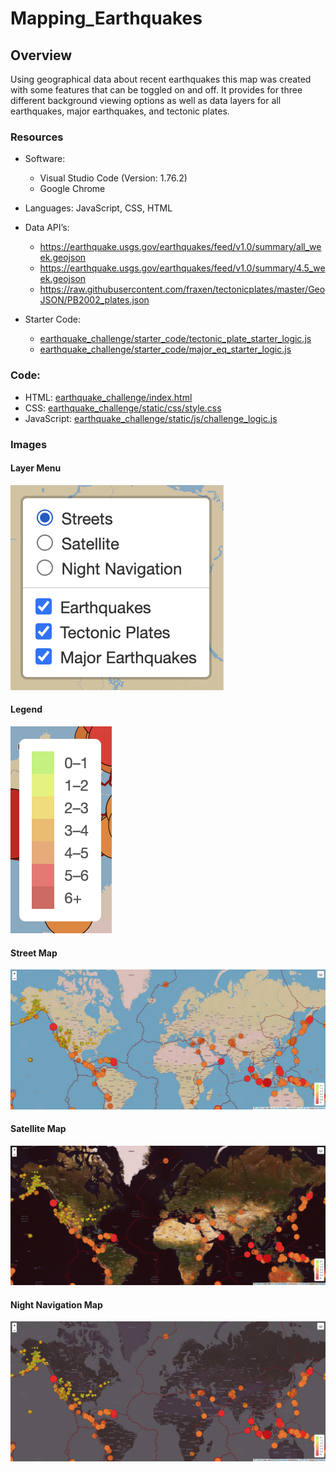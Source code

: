 # Mapping_Earthquakes

## Overview
Using geographical data about recent earthquakes this map was created with some features that can be toggled on and off. It provides for three different background viewing options as well as data layers for all earthquakes, major earthquakes, and tectonic plates.  


### Resources

- Software:
    - Visual Studio Code (Version: 1.76.2)
    - Google Chrome 
    
- Languages: JavaScript, CSS, HTML

- Data  API’s:
    - https://earthquake.usgs.gov/earthquakes/feed/v1.0/summary/all_week.geojson
    - https://earthquake.usgs.gov/earthquakes/feed/v1.0/summary/4.5_week.geojson
    - https://raw.githubusercontent.com/fraxen/tectonicplates/master/GeoJSON/PB2002_plates.json
    
- Starter Code: 
    - [earthquake_challenge/starter_code/tectonic_plate_starter_logic.js]( earthquake_challenge/starter_code/tectonic_plate_starter_logic.js)
    - [earthquake_challenge/starter_code/major_eq_starter_logic.js]( earthquake_challenge/starter_code/major_eq_starter_logic.js)
    

### Code: 
- HTML: [earthquake_challenge/index.html](earthquake_challenge/index.html)
- CSS: [earthquake_challenge/static/css/style.css](earthquake_challenge/static/css/style.css)
- JavaScript:  [earthquake_challenge/static/js/challenge_logic.js](earthquake_challenge/static/js/challenge_logic.js)


### Images 

#### Layer Menu

![earthquake_challenge/images/layer_menu.png](earthquake_challenge/images/layer_menu.png)

#### Legend

![earthquake_challenge/images/legend.png](earthquake_challenge/images/legend.png)

#### Street Map
![earthquake_challenge/images/street_map.png](earthquake_challenge/images/street_map.png)

#### Satellite Map 
![earthquake_challenge/images/satellite_map.png](earthquake_challenge/images/satellite_map.png)

#### Night Navigation Map
![earthquake_challenge/images/night_nav_map.png](earthquake_challenge/images/night_nav_map.png)

